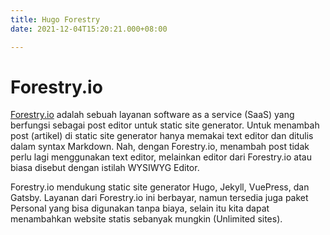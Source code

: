 ```yaml
---
title: Hugo Forestry
date: 2021-12-04T15:20:21.000+08:00

---
```

# Forestry.io

[Forestry.io](https://forestry.io/) adalah sebuah layanan software as a service (SaaS) yang berfungsi sebagai post editor untuk static site generator. Untuk menambah post (artikel) di static site generator hanya memakai text editor dan ditulis dalam syntax Markdown. Nah, dengan Forestry.io, menambah post tidak perlu lagi menggunakan text editor, melainkan editor dari Forestry.io atau biasa disebut dengan istilah WYSIWYG Editor.

Forestry.io mendukung static site generator Hugo, Jekyll, VuePress, dan Gatsby. Layanan dari Forestry.io ini berbayar, namun tersedia juga paket Personal yang bisa digunakan tanpa biaya, selain itu kita dapat menambahkan website statis sebanyak mungkin (Unlimited sites).